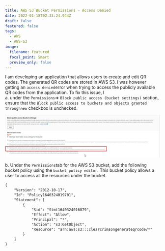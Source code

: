 ```yaml
---
title: AWS S3 Bucket Permissions - Access Denied
date: 2022-01-18T02:33:24.944Z
draft: false
featured: false
tags:
  - AWS
  - AWS-S3
image:
  filename: featured
  focal_point: Smart
  preview_only: false
---
```

I am developing an application that allows users to create and edit QR codes. The generated QR codes are stored in AWS S3. I was however getting an `access denied`error when trying to access the publicly available QR codes from the application.  To fix this issue, I \
a. under the `Permissions`=> `Block public access (bucket settings)` section, ensure that the `Block public access to buckets and objects granted through`*`new`* checkbox is unchecked. 

![](2022-01-17-20_40_30-window.jpg)

b. Under the `Permissions`tab for the AWS S3 bucket, add the following bucket policy using the `bucket policy editor`. This bucket policy allows a user to access all the resources under the bucket. 

```
{
    "Version": "2012-10-17",
    "Id": "Policy1640324019701",
    "Statement": [
        {
            "Sid": "Stmt1640324016879",
            "Effect": "Allow",
            "Principal": "*",
            "Action": "s3:GetObject",
            "Resource": "arn:aws:s3:::clearcrimsongenerateqrcode/*"
        }
    ]
}
```